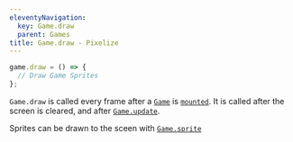 ```yaml
---
eleventyNavigation:
  key: Game.draw
  parent: Games
title: Game.draw - Pixelize
---
```


```js
game.draw = () => {
  // Draw Game Sprites
};
```

`Game.draw` is called every frame after a [`Game`](/docs/game) is [`mounted`](/docs/game/mount). It is called after the screen is cleared, and after [`Game.update`](/docs/game/update).

Sprites can be drawn to the sceen with [`Game.sprite`](/docs/sprite/gamesprite)

